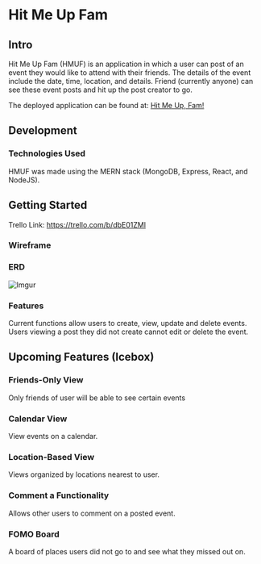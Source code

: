 # Hit Me Up Fam

## Intro
Hit Me Up Fam (HMUF) is an application in which a user can post of an event they would like to attend with their friends. The details of the event include the date, time, location, and details. Friend (currently anyone) can see these event posts and hit up the post creator to go.

The deployed application can be found at:
[Hit Me Up, Fam!](https://hitmeupfam.herokuapp.com)

## Development
### Technologies Used
HMUF was made using the MERN stack (MongoDB, Express, React, and NodeJS).


## Getting Started
Trello Link: https://trello.com/b/dbE01ZMl
### Wireframe

### ERD
![Imgur](https://i.imgur.com/5EWsMeB.png)

### Features
Current functions allow users to create, view, update and delete events. Users viewing a post they did not create cannot edit or delete the event.

## Upcoming Features (Icebox)

### Friends-Only View
Only friends of user will be able to see certain events
### Calendar View
View events on a calendar.
### Location-Based View
Views organized by locations nearest to user.
### Comment a Functionality
Allows other users to comment on a posted event.
### FOMO Board
A board of places users did not go to and see what they missed out on.